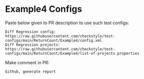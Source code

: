# Example4 Configs
Paste below given to PR description to use such test configs:
```
Diff Regression config: https://raw.githubusercontent.com/checkstyle/test-configs/main/ReturnCount/Example4/config.xml
Diff Regression projects: https://raw.githubusercontent.com/checkstyle/test-configs/main/ReturnCount/Example4/list-of-projects.properties
```
Make comment in PR:
```
Github, generate report
```
